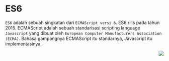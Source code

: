 # ES6 

`ES6` adalah sebuah singkatan dari `ECMAScript versi 6`. ES6 rilis pada tahun 2015. ECMAScript adalah sebuah standarisasi scripting language `Javascript` yang dibuat oleh `European Computer Manufacturers Association (ECMA)`. Bahasa gampangnya ECMAScript itu standarnya, Javascript itu implementasinya.

[<img align="right" src="https://cdn.discordapp.com/attachments/696006258792333352/911046517756944414/Next-next.png" />](../002_variable)